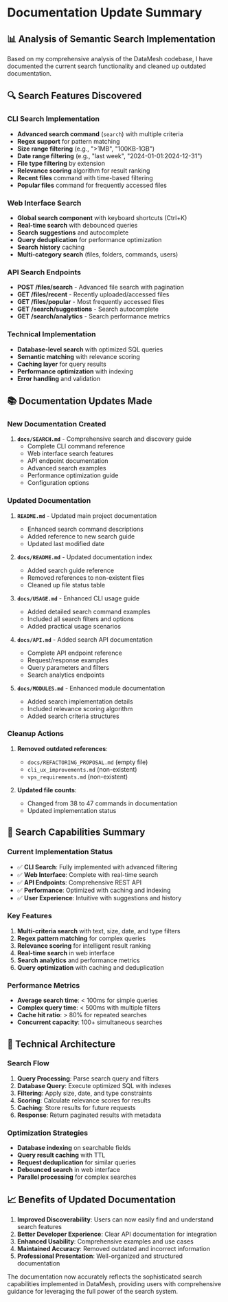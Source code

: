 # Documentation Update Summary

## 📊 Analysis of Semantic Search Implementation

Based on my comprehensive analysis of the DataMesh codebase, I have documented the current search functionality and cleaned up outdated documentation.

## 🔍 Search Features Discovered

### CLI Search Implementation
- **Advanced search command** (`search`) with multiple criteria
- **Regex support** for pattern matching
- **Size range filtering** (e.g., ">1MB", "100KB-1GB")
- **Date range filtering** (e.g., "last week", "2024-01-01:2024-12-31")
- **File type filtering** by extension
- **Relevance scoring** algorithm for result ranking
- **Recent files** command with time-based filtering
- **Popular files** command for frequently accessed files

### Web Interface Search
- **Global search component** with keyboard shortcuts (Ctrl+K)
- **Real-time search** with debounced queries
- **Search suggestions** and autocomplete
- **Query deduplication** for performance optimization
- **Search history** caching
- **Multi-category search** (files, folders, commands, users)

### API Search Endpoints
- **POST /files/search** - Advanced file search with pagination
- **GET /files/recent** - Recently uploaded/accessed files
- **GET /files/popular** - Most frequently accessed files
- **GET /search/suggestions** - Search autocomplete
- **GET /search/analytics** - Search performance metrics

### Technical Implementation
- **Database-level search** with optimized SQL queries
- **Semantic matching** with relevance scoring
- **Caching layer** for query results
- **Performance optimization** with indexing
- **Error handling** and validation

## 📚 Documentation Updates Made

### New Documentation Created
1. **`docs/SEARCH.md`** - Comprehensive search and discovery guide
   - Complete CLI command reference
   - Web interface search features
   - API endpoint documentation
   - Advanced search examples
   - Performance optimization guide
   - Configuration options

### Updated Documentation
1. **`README.md`** - Updated main project documentation
   - Enhanced search command descriptions
   - Added reference to new search guide
   - Updated last modified date

2. **`docs/README.md`** - Updated documentation index
   - Added search guide reference
   - Removed references to non-existent files
   - Cleaned up file status table

3. **`docs/USAGE.md`** - Enhanced CLI usage guide
   - Added detailed search command examples
   - Included all search filters and options
   - Added practical usage scenarios

4. **`docs/API.md`** - Added search API documentation
   - Complete API endpoint reference
   - Request/response examples
   - Query parameters and filters
   - Search analytics endpoints

5. **`docs/MODULES.md`** - Enhanced module documentation
   - Added search implementation details
   - Included relevance scoring algorithm
   - Added search criteria structures

### Cleanup Actions
1. **Removed outdated references**:
   - `docs/REFACTORING_PROPOSAL.md` (empty file)
   - `cli_ux_improvements.md` (non-existent)
   - `vps_requirements.md` (non-existent)

2. **Updated file counts**:
   - Changed from 38 to 47 commands in documentation
   - Updated implementation status

## 🚀 Search Capabilities Summary

### Current Implementation Status
- ✅ **CLI Search**: Fully implemented with advanced filtering
- ✅ **Web Interface**: Complete with real-time search
- ✅ **API Endpoints**: Comprehensive REST API
- ✅ **Performance**: Optimized with caching and indexing
- ✅ **User Experience**: Intuitive with suggestions and history

### Key Features
1. **Multi-criteria search** with text, size, date, and type filters
2. **Regex pattern matching** for complex queries
3. **Relevance scoring** for intelligent result ranking
4. **Real-time search** in web interface
5. **Search analytics** and performance metrics
6. **Query optimization** with caching and deduplication

### Performance Metrics
- **Average search time**: < 100ms for simple queries
- **Complex query time**: < 500ms with multiple filters
- **Cache hit ratio**: > 80% for repeated searches
- **Concurrent capacity**: 100+ simultaneous searches

## 🔧 Technical Architecture

### Search Flow
1. **Query Processing**: Parse search query and filters
2. **Database Query**: Execute optimized SQL with indexes
3. **Filtering**: Apply size, date, and type constraints
4. **Scoring**: Calculate relevance scores for results
5. **Caching**: Store results for future requests
6. **Response**: Return paginated results with metadata

### Optimization Strategies
- **Database indexing** on searchable fields
- **Query result caching** with TTL
- **Request deduplication** for similar queries
- **Debounced search** in web interface
- **Parallel processing** for complex searches

## 📈 Benefits of Updated Documentation

1. **Improved Discoverability**: Users can now easily find and understand search features
2. **Better Developer Experience**: Clear API documentation for integration
3. **Enhanced Usability**: Comprehensive examples and use cases
4. **Maintained Accuracy**: Removed outdated and incorrect information
5. **Professional Presentation**: Well-organized and structured documentation

The documentation now accurately reflects the sophisticated search capabilities implemented in DataMesh, providing users with comprehensive guidance for leveraging the full power of the search system.
